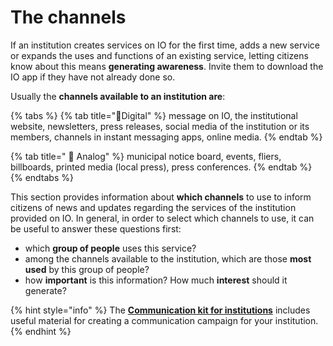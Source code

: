 # The channels

If an institution creates services on IO for the first time, adds a new service or expands the uses and functions of an existing service, letting citizens know about this means **generating awareness**. Invite them to download the IO app if they have not already done so.

Usually the **channels available to an institution are**:

{% tabs %}
{% tab title="📱Digital" %}
message on IO, the institutional website, newsletters, press releases, social media of the institution or its members, channels in instant messaging apps, online media.
{% endtab %}

{% tab title=" 📩 Analog" %}
municipal notice board, events, fliers, billboards, printed media (local press), press conferences.
{% endtab %}
{% endtabs %}

This section provides information about **which channels** to use to inform citizens of news and updates regarding the services of the institution provided on IO. In general, in order to select which channels to use, it can be useful to answer these questions first: 

* which **group of people** uses this service? 
* among the channels available to the institution, which are those **most used** by this group of people?
* how **important** is this information? How much **interest** should it generate?

{% hint style="info" %}
The [**Communication kit for institutions**](https://docs.pagopa.it/kit-di-comunicazione-per-gli-enti/) includes useful material for creating a communication campaign for your institution.
{% endhint %}